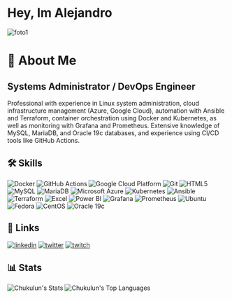 
# Hey, Im Alejandro
![foto1](https://i.pinimg.com/736x/81/29/92/812992f44a2cd6e6787b8b61209abf48.jpg)


# 🚀 About Me
## Systems Administrator / DevOps Engineer

Professional with experience in Linux system administration, cloud infrastructure management (Azure, Google Cloud), automation with Ansible and Terraform, container orchestration using Docker and Kubernetes, as well as monitoring with Grafana and Prometheus. Extensive knowledge of MySQL, MariaDB, and Oracle 19c databases, and experience using CI/CD tools like GitHub Actions.




## 🛠 Skills

![Docker](https://img.shields.io/badge/Docker-2496ED?style=for-the-badge&logo=docker&logoColor=white) 
![GitHub Actions](https://img.shields.io/badge/GitHub_Actions-2088FF?style=for-the-badge&logo=githubactions&logoColor=white) 
![Google Cloud Platform](https://img.shields.io/badge/Google_Cloud-4285F4?style=for-the-badge&logo=googlecloud&logoColor=white) 
![Git](https://img.shields.io/badge/Git-F05032?style=for-the-badge&logo=git&logoColor=white) 
![HTML5](https://img.shields.io/badge/HTML5-E34F26?style=for-the-badge&logo=html5&logoColor=white) 
![MySQL](https://img.shields.io/badge/MySQL-4479A1?style=for-the-badge&logo=mysql&logoColor=white) 
![MariaDB](https://img.shields.io/badge/MariaDB-003545?style=for-the-badge&logo=mariadb&logoColor=white) 
![Microsoft Azure](https://img.shields.io/badge/Azure-007FFF?style=for-the-badge&logo=microsoftazure&logoColor=white) 
![Kubernetes](https://img.shields.io/badge/Kubernetes-326CE5?style=for-the-badge&logo=kubernetes&logoColor=white) 
![Ansible](https://img.shields.io/badge/Ansible-EE0000?style=for-the-badge&logo=ansible&logoColor=white) 
![Terraform](https://img.shields.io/badge/Terraform-7B42BC?style=for-the-badge&logo=terraform&logoColor=white) 
![Excel](https://img.shields.io/badge/Microsoft_Excel-217346?style=for-the-badge&logo=microsoft-excel&logoColor=white) 
![Power BI](https://img.shields.io/badge/Power_BI-F2C811?style=for-the-badge&logo=power-bi&logoColor=black) 
![Grafana](https://img.shields.io/badge/Grafana-F46800?style=for-the-badge&logo=grafana&logoColor=white) 
![Prometheus](https://img.shields.io/badge/Prometheus-E6522C?style=for-the-badge&logo=prometheus&logoColor=white) 
![Ubuntu](https://img.shields.io/badge/Ubuntu-E95420?style=for-the-badge&logo=ubuntu&logoColor=white) 
![Fedora](https://img.shields.io/badge/Fedora-294172?style=for-the-badge&logo=fedora&logoColor=white) 
![CentOS](https://img.shields.io/badge/CentOS-262577?style=for-the-badge&logo=centos&logoColor=white) 
![Oracle 19c](https://img.shields.io/badge/Oracle_19c-F80000?style=for-the-badge&logo=oracle&logoColor=white)

## 🔗 Links

[![linkedin](https://img.shields.io/badge/linkedin-0A66C2?style=for-the-badge&logo=linkedin&logoColor=white)](https://www.linkedin.com/in/alejandro-beiroa-muñoz/)
[![twitter](https://img.shields.io/badge/twitter-1DA1F2?style=for-the-badge&logo=twitter&logoColor=white)](https://x.com/Srbeiroa/)
[![twitch](https://img.shields.io/badge/twitch-9146FF?style=for-the-badge&logo=twitch&logoColor=white)](https://www.twitch.tv/chukuluntv)



## 📊 Stats



![Chukulun's Stats](https://github-readme-stats.vercel.app/api?username=Chukulun&theme=vue-dark&show_icons=true&hide_border=true&count_private=true)
![Chukulun's Top Languages](https://github-readme-stats.vercel.app/api/top-langs/?username=Chukulun&theme=vue-dark&show_icons=true&hide_border=true&layout=compact)
